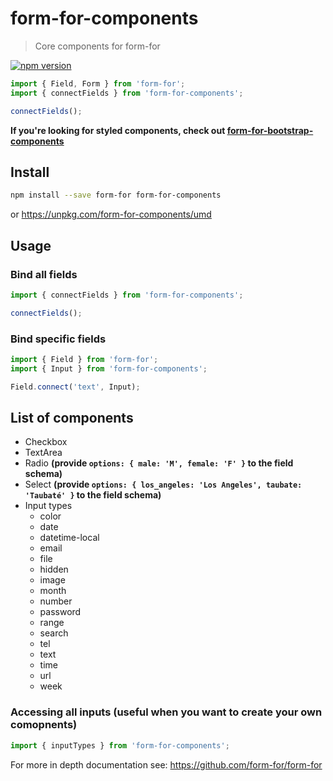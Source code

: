 # form-for-components

> Core components for form-for

[![npm version](https://img.shields.io/npm/v/form-for-components.svg)](https://www.npmjs.org/package/form-for-components)

```javascript
import { Field, Form } from 'form-for';
import { connectFields } from 'form-for-components';

connectFields();
```

**If you're looking for styled components, check out [form-for-bootstrap-components](https://github.com/form-for/packages/form-for-bootstrap-components)**

## Install

```sh
npm install --save form-for form-for-components
```

or https://unpkg.com/form-for-components/umd

## Usage

### Bind all fields

```js
import { connectFields } from 'form-for-components';

connectFields();
```

### Bind specific fields

```js
import { Field } from 'form-for';
import { Input } from 'form-for-components';

Field.connect('text', Input);
```

## List of components

* Checkbox
* TextArea
* Radio **(provide `options: { male: 'M', female: 'F' }` to the field schema)**
* Select **(provide `options: { los_angeles: 'Los Angeles', taubate: 'Taubaté' }` to the field schema)**
* Input types
  * color
  * date
  * datetime-local
  * email
  * file
  * hidden
  * image
  * month
  * number
  * password
  * range
  * search
  * tel
  * text
  * time
  * url
  * week

### Accessing all inputs (useful when you want to create your own comopnents)

```js
import { inputTypes } from 'form-for-components';
```

For more in depth documentation see: https://github.com/form-for/form-for
